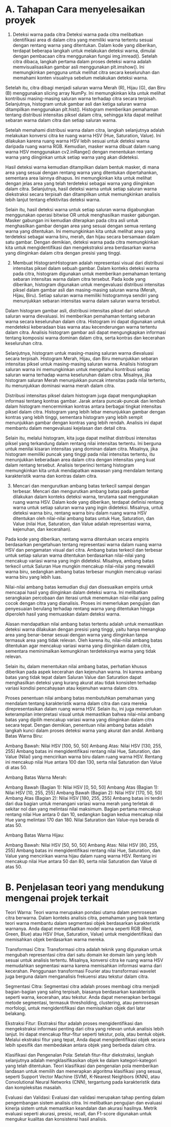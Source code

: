 
# A. Tahapan Cara menyelesaikan proyek

1. Deteksi warna pada citra
Deteksi warna pada citra melibatkan identifikasi area di dalam citra yang memiliki warna tertentu sesuai dengan rentang warna yang ditentukan. Dalam kode yang diberikan, terdapat beberapa langkah untuk melakukan deteksi warna, dimulai dengan pembacaan citra menggunakan fungsi img.imread(). Setelah citra dibaca, langkah pertama dalam proses deteksi warna adalah memvisualisasikan gambar asli menggunakan plt.imshow(). Ini memungkinkan pengguna untuk melihat citra secara keseluruhan dan memahami konten visualnya sebelum melakukan deteksi warna.

Setelah itu, citra dibagi menjadi saluran warna Merah (R), Hijau (G), dan Biru (B) menggunakan slicing array NumPy. Ini memungkinkan kita untuk melihat kontribusi masing-masing saluran warna terhadap citra secara terpisah. Selanjutnya, histogram untuk gambar asli dan ketiga saluran warna ditampilkan menggunakan plt.hist(). Histogram memberikan pemahaman tentang distribusi intensitas piksel dalam citra, sehingga kita dapat melihat sebaran warna dalam citra dan setiap saluran warna.

Setelah memahami distribusi warna dalam citra, langkah selanjutnya adalah melakukan konversi citra ke ruang warna HSV (Hue, Saturation, Value). Ini dilakukan karena ruang warna HSV lebih sesuai untuk deteksi warna daripada ruang warna RGB. Kemudian, masker warna dibuat dalam ruang warna HSV menggunakan cv2.inRange() dengan menentukan rentang warna yang diinginkan untuk setiap warna yang akan dideteksi.

Hasil deteksi warna kemudian ditampilkan dalam bentuk masker, di mana area yang sesuai dengan rentang warna yang ditentukan dipertahankan, sementara area lainnya dihapus. Ini memungkinkan kita untuk melihat dengan jelas area yang telah terdeteksi sebagai warna yang diinginkan dalam citra. Selanjutnya, hasil deteksi warna untuk setiap saluran warna diekstraksi secara terpisah dan ditampilkan untuk memungkinkan analisis lebih lanjut tentang efektivitas deteksi warna.

Selain itu, hasil deteksi warna untuk setiap saluran warna digabungkan menggunakan operasi bitwise OR untuk menghasilkan masker gabungan. Masker gabungan ini kemudian diterapkan pada citra asli untuk menghasilkan gambar dengan area yang sesuai dengan semua rentang warna yang ditentukan. Ini memungkinkan kita untuk melihat area yang terdeteksi sebagai warna biru, merah, dan hijau secara bersamaan dalam satu gambar. Dengan demikian, deteksi warna pada citra memungkinkan kita untuk mengidentifikasi dan mengekstraksi area berdasarkan warna yang diinginkan dalam citra dengan presisi yang tinggi.

2. Membuat HistogramHistogram adalah representasi visual dari distribusi intensitas piksel dalam sebuah gambar. Dalam konteks deteksi warna pada citra, histogram digunakan untuk memberikan pemahaman tentang sebaran intensitas warna dalam citra tersebut. Pada kode yang diberikan, histogram digunakan untuk mengevaluasi distribusi intensitas piksel dalam gambar asli dan masing-masing saluran warna (Merah, Hijau, Biru). Setiap saluran warna memiliki histogramnya sendiri yang menunjukkan sebaran intensitas warna dalam saluran warna tersebut.

Dalam histogram gambar asli, distribusi intensitas piksel dari seluruh saluran warna dievaluasi. Ini memberikan pemahaman tentang sebaran warna secara keseluruhan dalam citra. Histogram ini dapat digunakan untuk mendeteksi keberadaan bias warna atau kecenderungan warna tertentu dalam citra. Analisis histogram gambar asli dapat mengungkapkan informasi tentang komposisi warna dominan dalam citra, serta kontras dan kecerahan keseluruhan citra.

Selanjutnya, histogram untuk masing-masing saluran warna dievaluasi secara terpisah. Histogram Merah, Hijau, dan Biru menunjukkan sebaran intensitas piksel untuk masing-masing saluran warna. Analisis histogram saluran warna ini memungkinkan untuk mengetahui kontribusi setiap saluran warna terhadap warna keseluruhan dalam citra. Misalnya, jika histogram saluran Merah menunjukkan puncak intensitas pada nilai tertentu, itu menunjukkan dominasi warna merah dalam citra.

Distribusi intensitas piksel dalam histogram juga dapat mengungkapkan informasi tentang kontras gambar. Jarak antara puncak-puncak dan lembah dalam histogram mencerminkan kontras antara berbagai tingkat intensitas piksel dalam citra. Histogram yang lebih lebar menunjukkan gambar dengan kontras yang lebih tinggi, sementara histogram yang lebih sempit menunjukkan gambar dengan kontras yang lebih rendah. Analisis ini dapat membantu dalam mengevaluasi kejelasan dan detail citra.

Selain itu, melalui histogram, kita juga dapat melihat distribusi intensitas piksel yang terkandung dalam rentang nilai intensitas tertentu. Ini berguna untuk menilai kisaran intensitas yang dominan dalam citra. Misalnya, jika histogram memiliki puncak yang tinggi pada nilai intensitas tertentu, itu menunjukkan keberadaan area dalam citra dengan intensitas yang kuat dalam rentang tersebut. Analisis terperinci tentang histogram memungkinkan kita untuk mendapatkan wawasan yang mendalam tentang karakteristik warna dan kontras dalam citra.

3. Mencari dan mengurutkan ambang batas terkecil sampai dengan terbesar. 
Mencari dan mengurutkan ambang batas pada gambar dilakukan dalam konteks deteksi warna, terutama saat menggunakan ruang warna HSV. Dalam kode yang diberikan, terdapat definisi rentang warna untuk setiap saluran warna yang ingin dideteksi. Misalnya, untuk deteksi warna biru, rentang warna biru dalam ruang warna HSV ditentukan oleh nilai-nilai ambang batas untuk Hue, Saturation, dan Value (nilai Hue, Saturation, dan Value adalah representasi warna, kejenuhan, dan kecerahan).

Pada kode yang diberikan, rentang warna ditentukan secara empiris berdasarkan pengetahuan tentang representasi warna dalam ruang warna HSV dan pengamatan visual dari citra. Ambang batas terkecil dan terbesar untuk setiap saluran warna ditentukan berdasarkan nilai-nilai yang mencakup variasi warna yang ingin dideteksi. Misalnya, ambang batas terkecil untuk Saluran Hue mungkin mencakup nilai-nilai yang mewakili warna biru, sedangkan ambang batas terbesar mungkin mencakup variasi warna biru yang lebih luas.

Nilai-nilai ambang batas kemudian diuji dan disesuaikan empiris untuk mencapai hasil yang diinginkan dalam deteksi warna. Ini melibatkan serangkaian percobaan dan iterasi untuk menemukan nilai-nilai yang paling cocok dengan citra yang dianalisis. Proses ini memerlukan pengujian dan penyesuaian berulang terhadap rentang warna yang ditentukan hingga diperoleh hasil yang memuaskan dalam deteksi warna.

Alasan mendapatkan nilai ambang batas tertentu adalah untuk memastikan deteksi warna dilakukan dengan presisi yang tinggi, yaitu hanya menangkap area yang benar-benar sesuai dengan warna yang diinginkan tanpa termasuk area yang tidak relevan. Oleh karena itu, nilai-nilai ambang batas ditentukan agar mencakup variasi warna yang diinginkan dalam citra, sementara meminimalkan kemungkinan terdeteksinya warna yang tidak relevan.

Selain itu, dalam menentukan nilai ambang batas, perhatian khusus diberikan pada aspek kecerahan dan kejenuhan warna. Ini karena ambang batas yang tidak tepat dalam Saluran Value dan Saturation dapat menghasilkan deteksi yang kurang akurat atau tidak konsisten terhadap variasi kondisi pencahayaan atau kejenuhan warna dalam citra.

Proses penentuan nilai ambang batas membutuhkan pemahaman yang mendalam tentang karakteristik warna dalam citra dan cara mereka direpresentasikan dalam ruang warna HSV. Selain itu, ini juga memerlukan keterampilan interpretasi visual untuk memastikan bahwa nilai-nilai ambang batas yang dipilih mencakup variasi warna yang diinginkan dalam citra secara tepat. Dengan demikian, penentuan nilai ambang batas adalah langkah kunci dalam proses deteksi warna yang akurat dan andal.
Ambang Batas Warna Biru:

Ambang Bawah: Nilai HSV [100, 50, 50]
Ambang Atas: Nilai HSV [130, 255, 255]
Ambang batas ini mengidentifikasi rentang nilai Hue, Saturation, dan Value (Nilai) yang mencirikan warna biru dalam ruang warna HSV. Rentang ini mencakup nilai Hue antara 100 dan 130, serta nilai Saturation dan Value di atas 50.

Ambang Batas Warna Merah:

Ambang Bawah (Bagian 1): Nilai HSV [0, 50, 50]
Ambang Atas (Bagian 1): Nilai HSV [10, 255, 255]
Ambang Bawah (Bagian 2): Nilai HSV [170, 50, 50]
Ambang Atas (Bagian 2): Nilai HSV [180, 255, 255]
Ambang batas ini terdiri dari dua bagian untuk menangani variasi warna merah yang terletak di sekitar nol dan yang melintasi nilai maksimum. Bagian pertama mencakup rentang nilai Hue antara 0 dan 10, sedangkan bagian kedua mencakup nilai Hue yang melintasi 170 dan 180. Nilai Saturation dan Value-nya berada di atas 50.

Ambang Batas Warna Hijau:

Ambang Bawah: Nilai HSV [50, 50, 50]
Ambang Atas: Nilai HSV [80, 255, 255]
Ambang batas ini mengidentifikasi rentang nilai Hue, Saturation, dan Value yang mencirikan warna hijau dalam ruang warna HSV. Rentang ini mencakup nilai Hue antara 50 dan 80, serta nilai Saturation dan Value di atas 50.

# B. Penjelasan teori yang mendukung mengenai projek terkait
Teori Warna:
Teori warna merupakan pondasi utama dalam pemrosesan citra berwarna. Dalam konteks analisis citra, pemahaman yang baik tentang teori warna membantu dalam segmentasi objek berdasarkan karakteristik warnanya. Anda dapat memanfaatkan model warna seperti RGB (Red, Green, Blue) atau HSV (Hue, Saturation, Value) untuk mengidentifikasi dan memisahkan objek berdasarkan warna mereka.

Transformasi Citra:
Transformasi citra adalah teknik yang digunakan untuk mengubah representasi citra dari satu domain ke domain lain yang lebih sesuai untuk analisis tertentu. Misalnya, konversi citra ke ruang warna HSV memudahkan segmentasi warna karena memisahkan informasi warna dari kecerahan. Penggunaan transformasi Fourier atau transformasi wavelet juga berguna dalam menganalisis frekuensi atau tekstur dalam citra.

Segmentasi Citra:
Segmentasi citra adalah proses membagi citra menjadi bagian-bagian yang saling terpisah, biasanya berdasarkan karakteristik seperti warna, kecerahan, atau tekstur. Anda dapat menerapkan berbagai metode segmentasi, termasuk thresholding, clustering, atau pemrosesan morfologi, untuk mengidentifikasi dan memisahkan objek dari latar belakang.

Ekstraksi Fitur:
Ekstraksi fitur adalah proses mengidentifikasi dan mengekstraksi informasi penting dari citra yang relevan untuk analisis lebih lanjut. Ini dapat mencakup fitur-fitur seperti tekstur, pola, atau bentuk objek. Melalui ekstraksi fitur yang tepat, Anda dapat mengidentifikasi objek secara lebih spesifik dan membedakan antara objek yang berbeda dalam citra.

Klasifikasi dan Pengenalan Pola:
Setelah fitur-fitur diekstraksi, langkah selanjutnya adalah mengklasifikasikan objek ke dalam kategori-kategori yang telah ditentukan. Teori klasifikasi dan pengenalan pola memberikan landasan untuk memilih dan menerapkan algoritma klasifikasi yang sesuai, seperti Support Vector Machine (SVM), K-Nearest Neighbors (KNN), atau Convolutional Neural Networks (CNN), tergantung pada karakteristik data dan kompleksitas masalah.

Evaluasi dan Validasi:
Evaluasi dan validasi merupakan tahap penting dalam pengembangan sistem analisis citra. Ini melibatkan pengujian dan evaluasi kinerja sistem untuk memastikan keandalan dan akurasi hasilnya. Metrik evaluasi seperti akurasi, presisi, recall, dan F1-score digunakan untuk mengukur kualitas dan konsistensi hasil analisis.





